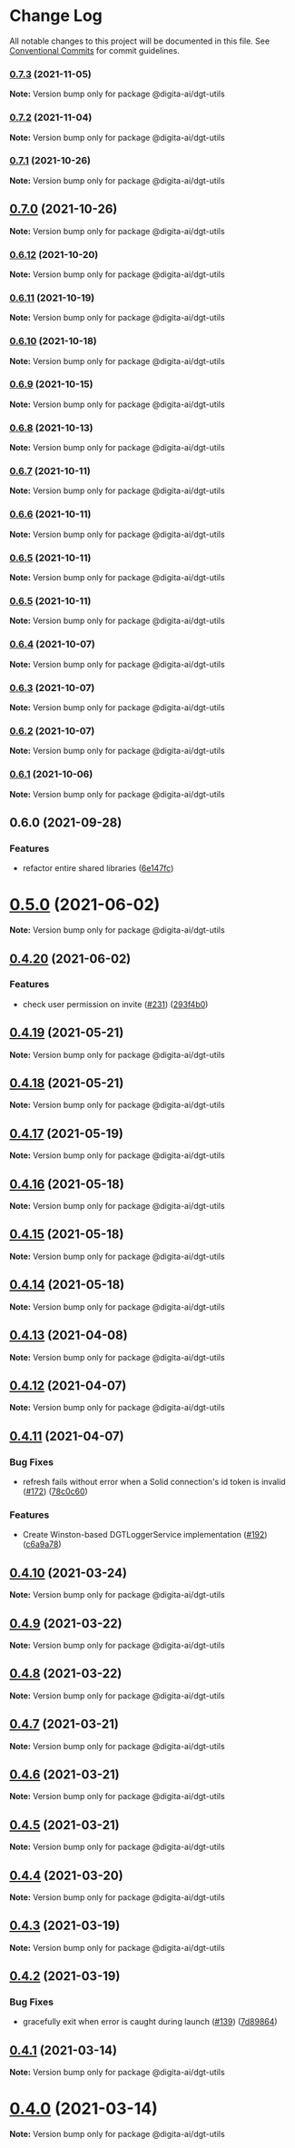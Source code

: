 # Change Log

All notable changes to this project will be documented in this file.
See [Conventional Commits](https://conventionalcommits.org) for commit guidelines.

### [0.7.3](https://github.com/digita-ai/dgt-shared/compare/v0.7.2...v0.7.3) (2021-11-05)

**Note:** Version bump only for package @digita-ai/dgt-utils





### [0.7.2](https://github.com/digita-ai/dgt-shared/compare/v0.7.1...v0.7.2) (2021-11-04)

**Note:** Version bump only for package @digita-ai/dgt-utils





### [0.7.1](https://github.com/digita-ai/dgt-shared/compare/v0.7.0...v0.7.1) (2021-10-26)

**Note:** Version bump only for package @digita-ai/dgt-utils





## [0.7.0](https://github.com/digita-ai/dgt-shared/compare/v0.6.12...v0.7.0) (2021-10-26)

**Note:** Version bump only for package @digita-ai/dgt-utils





### [0.6.12](https://github.com/digita-ai/dgt-shared/compare/v0.6.11...v0.6.12) (2021-10-20)

**Note:** Version bump only for package @digita-ai/dgt-utils





### [0.6.11](https://github.com/digita-ai/dgt-shared/compare/v0.6.10...v0.6.11) (2021-10-19)

**Note:** Version bump only for package @digita-ai/dgt-utils





### [0.6.10](https://github.com/digita-ai/dgt-shared/compare/v0.6.9...v0.6.10) (2021-10-18)

**Note:** Version bump only for package @digita-ai/dgt-utils





### [0.6.9](https://github.com/digita-ai/dgt-shared/compare/v0.6.8...v0.6.9) (2021-10-15)

**Note:** Version bump only for package @digita-ai/dgt-utils





### [0.6.8](https://github.com/digita-ai/dgt-shared/compare/v0.6.7...v0.6.8) (2021-10-13)

**Note:** Version bump only for package @digita-ai/dgt-utils





### [0.6.7](https://github.com/digita-ai/dgt-shared/compare/v0.6.6...v0.6.7) (2021-10-11)

**Note:** Version bump only for package @digita-ai/dgt-utils





### [0.6.6](https://github.com/digita-ai/dgt-shared/compare/v0.6.5...v0.6.6) (2021-10-11)

**Note:** Version bump only for package @digita-ai/dgt-utils





### [0.6.5](https://github.com/digita-ai/dgt-shared/compare/v0.6.4...v0.6.5) (2021-10-11)

**Note:** Version bump only for package @digita-ai/dgt-utils





### [0.6.5](https://github.com/digita-ai/dgt-shared/compare/v0.6.4...v0.6.5) (2021-10-11)

**Note:** Version bump only for package @digita-ai/dgt-utils





### [0.6.4](https://github.com/digita-ai/dgt-shared/compare/v0.6.3...v0.6.4) (2021-10-07)

**Note:** Version bump only for package @digita-ai/dgt-utils





### [0.6.3](https://github.com/digita-ai/dgt-shared/compare/v0.6.2...v0.6.3) (2021-10-07)

**Note:** Version bump only for package @digita-ai/dgt-utils





### [0.6.2](https://github.com/digita-ai/dgt-shared/compare/v0.6.1...v0.6.2) (2021-10-07)

**Note:** Version bump only for package @digita-ai/dgt-utils





### [0.6.1](https://github.com/digita-ai/dgt-shared/compare/v0.6.0...v0.6.1) (2021-10-06)

**Note:** Version bump only for package @digita-ai/dgt-utils





## 0.6.0 (2021-09-28)


### **Features**

* refactor entire shared libraries ([6e147fc](https://github.com/digita-ai/dgt-shared/commit/6e147fc78c91ff173aa2998c11d913442a71e939))



# [0.5.0](https://github.com/digita-ai/dgt-platform/compare/0.4.20...0.5.0) (2021-06-02)

**Note:** Version bump only for package @digita-ai/dgt-utils





## [0.4.20](https://github.com/digita-ai/dgt-platform/compare/0.4.19...0.4.20) (2021-06-02)


### Features

* check user permission on invite ([#231](https://github.com/digita-ai/dgt-platform/issues/231)) ([293f4b0](https://github.com/digita-ai/dgt-platform/commit/293f4b0064c4bd4104a4f71331fe1f1e379c9f4e))





## [0.4.19](https://github.com/digita-ai/dgt-platform/compare/0.4.18...0.4.19) (2021-05-21)

**Note:** Version bump only for package @digita-ai/dgt-utils





## [0.4.18](https://github.com/digita-ai/dgt-platform/compare/0.4.17...0.4.18) (2021-05-21)

**Note:** Version bump only for package @digita-ai/dgt-utils





## [0.4.17](https://github.com/digita-ai/dgt-platform/compare/0.4.16...0.4.17) (2021-05-19)

**Note:** Version bump only for package @digita-ai/dgt-utils





## [0.4.16](https://github.com/digita-ai/dgt-platform/compare/0.4.15...0.4.16) (2021-05-18)

**Note:** Version bump only for package @digita-ai/dgt-utils





## [0.4.15](https://github.com/digita-ai/dgt-platform/compare/0.4.14...0.4.15) (2021-05-18)

**Note:** Version bump only for package @digita-ai/dgt-utils





## [0.4.14](https://github.com/digita-ai/dgt-platform/compare/0.4.13...0.4.14) (2021-05-18)

**Note:** Version bump only for package @digita-ai/dgt-utils





## [0.4.13](https://github.com/digita-ai/dgt-platform/compare/0.4.12...0.4.13) (2021-04-08)

**Note:** Version bump only for package @digita-ai/dgt-utils





## [0.4.12](https://github.com/digita-ai/dgt-platform/compare/0.4.11...0.4.12) (2021-04-07)

**Note:** Version bump only for package @digita-ai/dgt-utils





## [0.4.11](https://github.com/digita-ai/dgt-platform/compare/0.4.10...0.4.11) (2021-04-07)


### Bug Fixes

* refresh fails without error when a Solid connection's id token is invalid ([#172](https://github.com/digita-ai/dgt-platform/issues/172)) ([78c0c60](https://github.com/digita-ai/dgt-platform/commit/78c0c6032436356e3e073994d0ead10ea36130ee))


### Features

* Create Winston-based DGTLoggerService implementation ([#192](https://github.com/digita-ai/dgt-platform/issues/192)) ([c6a9a78](https://github.com/digita-ai/dgt-platform/commit/c6a9a78c04342ad4ef7e9853131c86cfe4a442c2))





## [0.4.10](https://github.com/digita-ai/dgt-platform/compare/0.4.9...0.4.10) (2021-03-24)

**Note:** Version bump only for package @digita-ai/dgt-utils





## [0.4.9](https://github.com/digita-ai/dgt-platform/compare/0.4.8...0.4.9) (2021-03-22)

**Note:** Version bump only for package @digita-ai/dgt-utils





## [0.4.8](https://github.com/digita-ai/dgt-platform/compare/0.4.7...0.4.8) (2021-03-22)

**Note:** Version bump only for package @digita-ai/dgt-utils





## [0.4.7](https://github.com/digita-ai/dgt-platform/compare/0.4.6...0.4.7) (2021-03-21)

**Note:** Version bump only for package @digita-ai/dgt-utils





## [0.4.6](https://github.com/digita-ai/dgt-platform/compare/0.4.5...0.4.6) (2021-03-21)

**Note:** Version bump only for package @digita-ai/dgt-utils





## [0.4.5](https://github.com/digita-ai/dgt-platform/compare/0.4.4...0.4.5) (2021-03-21)

**Note:** Version bump only for package @digita-ai/dgt-utils





## [0.4.4](https://github.com/digita-ai/dgt-platform/compare/0.4.3...0.4.4) (2021-03-20)

**Note:** Version bump only for package @digita-ai/dgt-utils





## [0.4.3](https://github.com/digita-ai/dgt-platform/compare/0.4.2...0.4.3) (2021-03-19)

**Note:** Version bump only for package @digita-ai/dgt-utils





## [0.4.2](https://github.com/digita-ai/dgt-platform/compare/0.4.1...0.4.2) (2021-03-19)


### Bug Fixes

* gracefully exit when error is caught during launch ([#139](https://github.com/digita-ai/dgt-platform/issues/139)) ([7d89864](https://github.com/digita-ai/dgt-platform/commit/7d89864d9e4ff0b1dce34d2f837e0c68ba2646ea))





## [0.4.1](https://github.com/digita-ai/dgt-platform/compare/0.4.0...0.4.1) (2021-03-14)

**Note:** Version bump only for package @digita-ai/dgt-utils





# [0.4.0](https://github.com/digita-ai/dgt-platform/compare/0.3.8...0.4.0) (2021-03-14)

**Note:** Version bump only for package @digita-ai/dgt-utils
